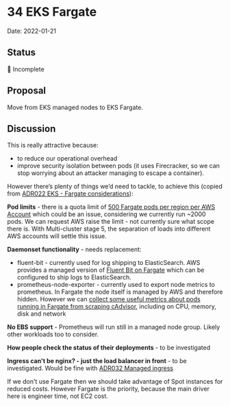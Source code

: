 # 34 EKS Fargate

Date: 2022-01-21

## Status

🤔 Incomplete

## Proposal

Move from EKS managed nodes to EKS Fargate.

## Discussion

This is really attractive because:

- to reduce our operational overhead
- improve security isolation between pods (it uses Firecracker, so we can stop worrying about an attacker managing to escape a container).

However there’s plenty of things we’d need to tackle, to achieve this (copied from [ADR022 EKS - Fargate considerations](https://github.com/ministryofjustice/cloud-platform/blob/main/architecture-decision-record/022-EKS.md#future-fargate-considerations)):

**Pod limits** - there is a quota limit of [500 Fargate pods per region per AWS Account](https://aws.amazon.com/about-aws/whats-new/2020/09/aws-fargate-increases-default-resource-count-service-quotas/) which could be an issue, considering we currently run ~2000 pods. We can request AWS raise the limit - not currently sure what scope there is. With Multi-cluster stage 5, the separation of loads into different AWS accounts will settle this issue.

**Daemonset functionality** - needs replacement:

- fluent-bit - currently used for log shipping to ElasticSearch. AWS provides a managed version of [Fluent Bit on Fargate](https://aws.amazon.com/blogs/containers/fluent-bit-for-amazon-eks-on-aws-fargate-is-here/) which can be configured to ship logs to ElasticSearch.
- prometheus-node-exporter - currently used to export node metrics to prometheus. In Fargate the node itself is managed by AWS and therefore hidden. However we can [collect some useful metrics about pods running in Fargate from scraping cAdvisor](https://aws.amazon.com/blogs/containers/monitoring-amazon-eks-on-aws-fargate-using-prometheus-and-grafana/), including on CPU, memory, disk and network

**No EBS support** - Prometheus will run still in a managed node group. Likely other workloads too to consider.

**How people check the status of their deployments** - to be investigated

**Ingress can't be nginx? - just the load balancer in front** - to be investigated. Would be fine with [ADR032 Managed ingress](032-Managed-ingress)

If we don't use Fargate then we should take advantage of Spot instances for reduced costs. However Fargate is the priority, because the main driver here is engineer time, not EC2 cost.
